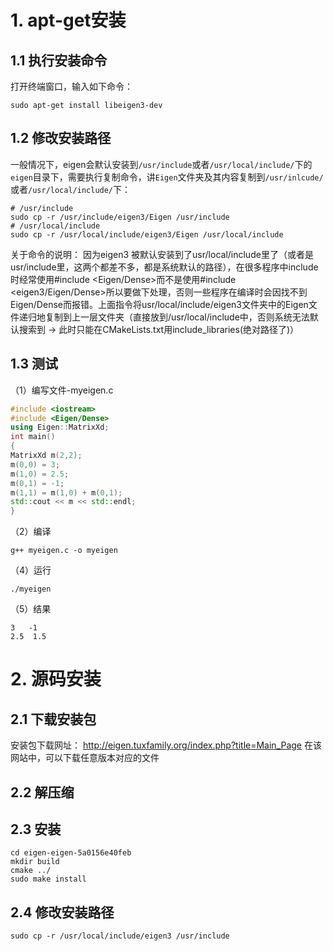 # 1. apt-get安装

## 1.1 执行安装命令

打开终端窗口，输入如下命令：

```
sudo apt-get install libeigen3-dev
```

## 1.2 修改安装路径

一般情况下，eigen会默认安装到`/usr/include`或者`/usr/local/include/`下的`eigen`目录下，需要执行复制命令，讲`Eigen`文件夹及其内容复制到`/usr/inlcude/`或者`/usr/local/include/`下：

```
# /usr/include
sudo cp -r /usr/include/eigen3/Eigen /usr/include
# /usr/local/include
sudo cp -r /usr/local/include/eigen3/Eigen /usr/local/include 
```

关于命令的说明：
 因为eigen3  被默认安装到了usr/local/include里了（或者是usr/include里，这两个都差不多，都是系统默认的路径），在很多程序中include时经常使用#include <Eigen/Dense>而不是使用#include  <eigen3/Eigen/Dense>所以要做下处理，否则一些程序在编译时会因找不到Eigen/Dense而报错。上面指令将usr/local/include/eigen3文件夹中的Eigen文件递归地复制到上一层文件夹（直接放到/usr/local/include中，否则系统无法默认搜索到 -> 此时只能在CMakeLists.txt用include_libraries(绝对路径了)）

## 1.3 测试

（1）编写文件-myeigen.c

```cpp
#include <iostream>
#include <Eigen/Dense>
using Eigen::MatrixXd;
int main()
{
MatrixXd m(2,2);
m(0,0) = 3;
m(1,0) = 2.5;
m(0,1) = -1;
m(1,1) = m(1,0) + m(0,1);
std::cout << m << std::endl;
}
```

（2）编译

```
g++ myeigen.c -o myeigen
```

（4）运行

```
./myeigen
```

（5）结果

```
3   -1
2.5  1.5
```

# 2. 源码安装

## 2.1 下载安装包

安装包下载网址：
 http://eigen.tuxfamily.org/index.php?title=Main_Page
 在该网站中，可以下载任意版本对应的文件

## 2.2 解压缩

## 2.3 安装

```
cd eigen-eigen-5a0156e40feb
mkdir build
cmake ../
sudo make install
```

## 2.4 修改安装路径

```
sudo cp -r /usr/local/include/eigen3 /usr/include 
```